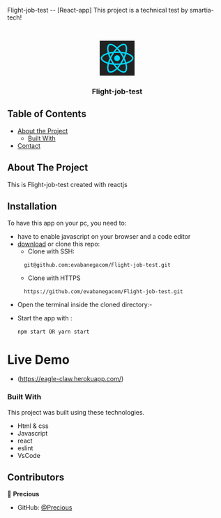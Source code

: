 <!--
*** Thanks for checking out this README Template. If you have a suggestion that would
*** make this better, please fork the repo and create a pull request or simply open
*** an issue with the tag "enhancement".
*** Thanks again! Now go create something AMAZING! :D
-->

<!-- PROJECT SHIELDS -->
<!--
*** I'm using markdown "reference style" links for readability.
*** Reference links are enclosed in brackets [ ] instead of parentheses ( ).
*** See the bottom of this document for the declaration of the reference variables
*** for contributors-url, forks-url, etc. This is an optional, concise syntax you may use.
*** https://www.markdownguide.org/basic-syntax/#reference-style-links
-->
Flight-job-test -- [React-app]
This project is a technical test by smartia-tech!

<br />
<p align="center">
  <a href="https://github.com/evabanegacom/Flight-job-test/feature">
    <img src="images/react.png" alt="Logo" width="80" height="80">
  </a>

  <h3 align="center">Flight-job-test</h3>

<!-- TABLE OF CONTENTS -->
## Table of Contents

* [About the Project](#about-the-project)
  * [Built With](#built-with)
* [Contact](#contact)


<!-- ABOUT THE PROJECT -->
## About The Project

This is Flight-job-test created with reactjs
<!-- INSTALLATION -->
## Installation

To have this app on your pc, you need to:
* have to enable javascript on your browser and a code editor
* [download](git@github.com:evabanegacom/Flight-job-test.git) or clone this repo:
  - Clone with SSH:
  ```
    git@github.com:evabanegacom/Flight-job-test.git
  ```
  - Clone with HTTPS
  ```
    https://github.com/evabanegacom/Flight-job-test.git
  ```
* Open the terminal inside the cloned directory:-

- Start the app with :
  ```
  npm start OR yarn start

# Live Demo
- (https://eagle-claw.herokuapp.com/)


### Built With
This project was built using these technologies.
* Html & css
* Javascript
* react
* eslint
* VsCode
<!-- CONTACT -->
## Contributors

👤 **Precious**

- GitHub: [@Precious](https://github.com/evabanegacom)